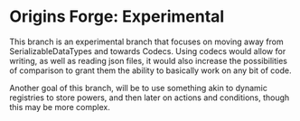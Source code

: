 # Origins Forge: Experimental

This branch is an experimental branch that focuses on moving away from SerializableDataTypes and towards Codecs.
Using codecs would allow for writing, as well as reading json files, it would also increase the possibilities of
comparison to grant them the ability to basically work on any bit of code.

Another goal of this branch, will be to use something akin to dynamic registries to store powers, and then later on
actions and conditions, though this may be more complex.